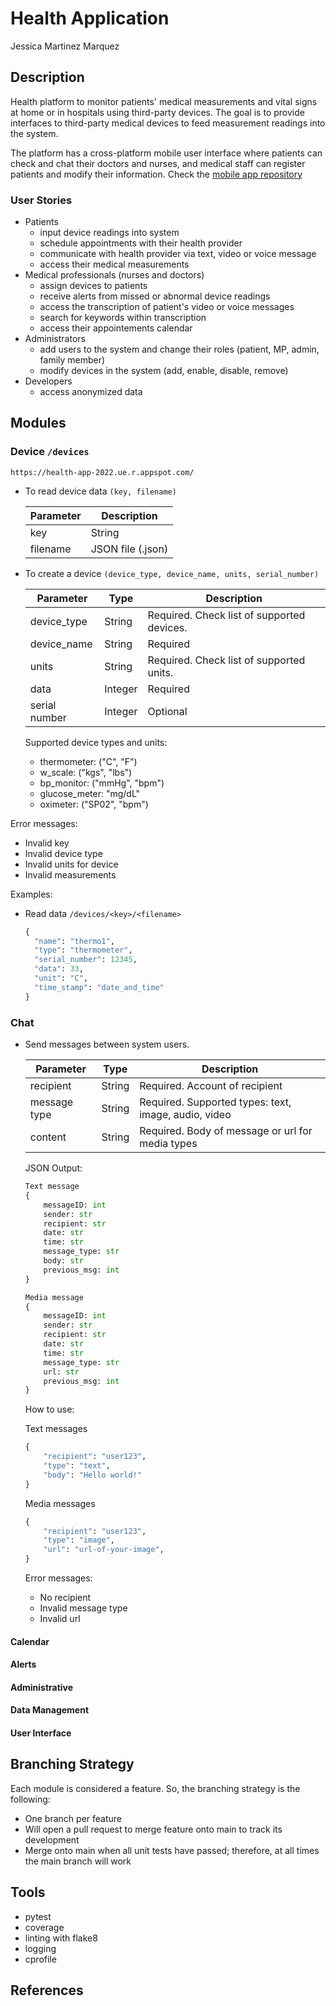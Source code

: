 # Health Application

Jessica Martinez Marquez

## Description
Health platform to monitor patients' medical measurements and vital signs at home or in hospitals using third-party devices.
The goal is to provide interfaces to third-party medical devices to feed measurement readings into the system.

The platform has a cross-platform mobile user interface where patients can check and chat their doctors and nurses, and medical staff can register patients and modify their information. Check the [mobile app repository](https://github.com/JessicaMM1/health-mobile)


### User Stories
- Patients
    - input device readings into system
    - schedule appointments with their health provider
    - communicate with health provider via text, video or voice message
    - access their medical measurements
- Medical professionals (nurses and doctors)
    - assign devices to patients
    - receive alerts from missed or abnormal device readings
    - access the transcription of patient's video or voice messages
    - search for keywords within transcription
    - access their appointements calendar
- Administrators
    - add users to the system and change their roles (patient, MP, admin, family member)
    - modify devices in the system (add, enable, disable, remove)
- Developers
    - access anonymized data 

## Modules
### Device `/devices`

`https://health-app-2022.ue.r.appspot.com/`

- To read device data `(key, filename)`

    | Parameter | Description       |
    | --------- | ----------------- |
    | key       | String            |
    | filename  | JSON file (.json) |
  

- To create a device `(device_type, device_name, units, serial_number)`

    | Parameter     | Type    | Description                                |
    | ------------- | ------- | ------------------------------------------ |
    | device_type   | String  | Required. Check list of supported devices. |
    | device_name   | String  | Required                                   |
    | units         | String  | Required. Check list of supported units.   |
    | data          | Integer | Required                                   |
    | serial number | Integer | Optional                                   |

    Supported device types and units:
    - thermometer: ("C", "F") 
    - w_scale: ("kgs", "lbs") 
    - bp_monitor: ("mmHg", "bpm")
    - glucose_meter: "mg/dL"
    - oximeter: ("SP02", "bpm")
 
Error messages:
  - Invalid key
  - Invalid device type
  - Invalid units for device
  - Invalid measurements

Examples:
- Read data `/devices/<key>/<filename>`
  ```python
  {
    "name": "thermo1", 
    "type": "thermometer", 
    "serial_number": 12345, 
    "data": 33, 
    "unit": "C", 
    "time_stamp": "date_and_time"
  }  
  ```

### Chat

- Send messages between system users. 

    | Parameter    | Type   | Description                                          |
    | ------------ | ------ | ---------------------------------------------------- |
    | recipient    | String | Required. Account of recipient                       |
    | message type | String | Required. Supported types: text, image, audio, video |
    | content      | String | Required. Body of message or url for media types     |

    JSON Output:

    ```python 
    Text message
    {
        messageID: int
        sender: str
        recipient: str
        date: str
        time: str
        message_type: str
        body: str
        previous_msg: int
    }
    
    Media message
    {
        messageID: int
        sender: str
        recipient: str
        date: str
        time: str
        message_type: str
        url: str
        previous_msg: int
    }
    ```

    How to use:

    Text messages

    ```python
    {
        "recipient": "user123",
        "type": "text",
        "body": "Hello world!"
    }
    ```

    Media messages

    ```python
    {
        "recipient": "user123",
        "type": "image",
        "url": "url-of-your-image",
    }
    ```

    Error messages:
    - No recipient
    - Invalid message type
    - Invalid url

#### Calendar
#### Alerts
#### Administrative
#### Data Management
#### User Interface

## Branching Strategy
Each module is considered a feature. So, the branching strategy is the following:
- One branch per feature
- Will open a pull request to merge feature onto main to track its development
- Merge onto main when all unit tests have passed; therefore, at all times the main branch will work

## Tools
- pytest
- coverage
- linting with flake8
- logging
- cprofile

## References
